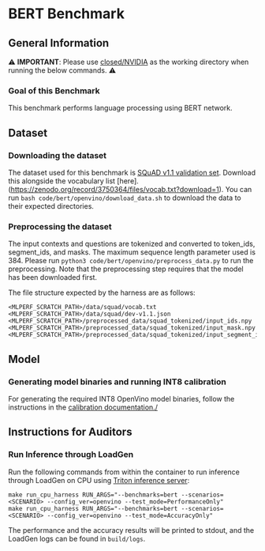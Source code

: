 # BERT Benchmark

## General Information

:warning: **IMPORTANT**: Please use [closed/NVIDIA](closed/NVIDIA) as the working directory when
running the below commands. :warning:

### Goal of this Benchmark

This benchmark performs language processing using BERT network.

## Dataset

### Downloading the dataset

The dataset used for this benchmark is [SQuAD v1.1 validation set](https://github.com/rajpurkar/SQuAD-explorer/raw/master/dataset/dev-v1.1.json). Download this alongside the vocabulary list [here].(https://zenodo.org/record/3750364/files/vocab.txt?download=1). You can run `bash code/bert/openvino/download_data.sh` to download the data to their expected directories.

### Preprocessing the dataset

The input contexts and questions are tokenized and converted to token_ids, segment_ids, and masks. The maximum sequence length parameter used is 384. Please run `python3 code/bert/openvino/preprocess_data.py` to run the preprocessing. Note that the preprocessing step requires that the model has been downloaded first.

The file structure expected by the harness are as follows:

```
<MLPERF_SCRATCH_PATH>/data/squad/vocab.txt
<MLPERF_SCRATCH_PATH>/data/squad/dev-v1.1.json
<MLPERF_SCRATCH_PATH>/preprocessed_data/squad_tokenized/input_ids.npy
<MLPERF_SCRATCH_PATH>/preprocessed_data/squad_tokenized/input_mask.npy
<MLPERF_SCRATCH_PATH>/preprocessed_data/squad_tokenized/input_segment_ids.npy
```

## Model

### Generating model binaries and running INT8 calibration

For generating the required INT8 OpenVino model binaries, follow the instructions in the [calibration documentation./](../../../calibration_triton_cpu/OpenVINO/bert/README.md) 

## Instructions for Auditors

### Run Inference through LoadGen

Run the following commands from within the container to run inference through LoadGen on CPU using [Triton inference server](https://github.com/triton-inference-server/server):

```
make run_cpu_harness RUN_ARGS="--benchmarks=bert --scenarios=<SCENARIO> --config_ver=openvino --test_mode=PerformanceOnly"
make run_cpu_harness RUN_ARGS="--benchmarks=bert --scenarios=<SCENARIO> --config_ver=openvino --test_mode=AccuracyOnly"
```

The performance and the accuracy results will be printed to stdout, and the LoadGen logs can be found in `build/logs`.

